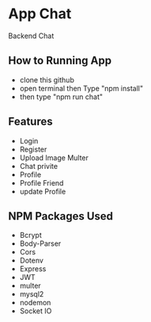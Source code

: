 # App Chat
Backend Chat


## How to Running App
- clone this github
- open terminal then Type "npm install"
- then type "npm run chat"

## Features
- Login
- Register
- Upload Image Multer
- Chat privite
- Profile
- Profile Friend
- update Profile


## NPM Packages Used
- Bcrypt
- Body-Parser
- Cors
- Dotenv
- Express
- JWT
- multer
- mysql2
- nodemon
- Socket IO
